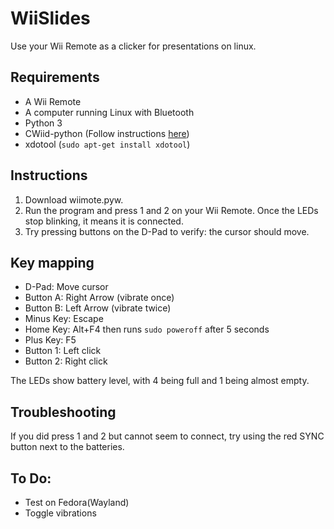 # WiiSlides
Use your Wii Remote as a clicker for presentations on linux.

## Requirements

- A Wii Remote
- A computer running Linux with Bluetooth
- Python 3
- CWiid-python (Follow instructions [here](https://github.com/azzra/python3-wiimote))
- xdotool (`sudo apt-get install xdotool`)

## Instructions

1. Download wiimote.pyw.
2. Run the program and press 1 and 2 on your Wii Remote. Once the LEDs stop blinking, it means it is connected.
3. Try pressing buttons on the D-Pad to verify: the cursor should move.

## Key mapping

- D-Pad: Move cursor
- Button A: Right Arrow (vibrate once)
- Button B: Left Arrow (vibrate twice)
- Minus Key: Escape
- Home Key: <kdb> Alt+F4 </kbd> then runs `sudo poweroff` after 5 seconds
- Plus Key: F5
- Button 1: Left click
- Button 2: Right click

The LEDs show battery level, with 4 being full and 1 being almost empty.

## Troubleshooting
If you did press 1 and 2 but cannot seem to connect, try using the red SYNC button next to the batteries.

## To Do:
- Test on Fedora(Wayland)
- Toggle vibrations

